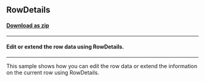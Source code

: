 ## RowDetails
#### [Download as zip](https://grapecity.github.io/DownGit/#/home?url=https://github.com/GrapeCity/ComponentOne-WinForms-Samples/tree/master/NetFramework\FlexGrid\CS\RowDetails)
____
#### Edit or extend the row data using RowDetails.
____
This sample shows how you can edit the row data or extend the information on the current row using RowDetails.
